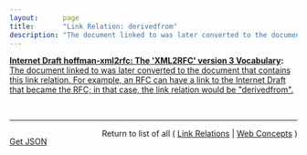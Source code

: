 ```yaml
---
layout:      page
title:       "Link Relation: derivedfrom"
description: "The document linked to was later converted to the document that contains this link relation. For example, an RFC can have a link to the Internet Draft that became the RFC; in that case, the link relation would be \"derivedfrom\"."
---
```


**[Internet Draft hoffman-xml2rfc: The 'XML2RFC' version 3 Vocabulary](/specs/IETF/I-D/hoffman-xml2rfc " This document defines the &#34;XML2RFC&#34; version 3 vocabulary; an XML-based language used for writing RFCs and Internet-Drafts. It is heavily derived from the version 2 vocabulary that is also under discussion. This document obsoletes the v2 grammar described in RFC 2629 and its expected followup, draft-reschke-xml2rfc."):** [The document linked to was later converted to the document that contains this link relation. For example, an RFC can have a link to the Internet Draft that became the RFC; in that case, the link relation would be "derivedfrom".](http://tools.ietf.org/html/draft-hoffman-xml2rfc-15#section-6.2 "Read documentation for Link Relation &#34;derivedfrom&#34;")

<br/>
<hr/>

<p style="float : left"><a href="derivedfrom.json" title="Get JSON representing this particular Web Concept">Get JSON</a></p>
<p style="text-align: right">Return to list of all ( <a href="../link-relations">Link Relations</a> | <a href="../">Web Concepts</a> )</p>
